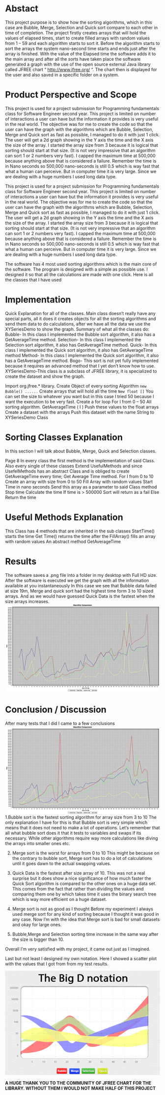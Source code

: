# Abstact 
This project purpose is to show how the sorting algorithms, which in this case are
Bubble, Merge, Selection and Quick sort compare to each other in time of completion.
The project firstly creates arrays that will hold the values of elapsed times, start to
create filled arrays with random values from 1 – 59 and each algorithm starts to sort it.
Before the algorithm starts to sort the arrays the system nano-second time starts and
ends just after the array is finished. With the value of the Elapsed time the software
adds it to the main array and after all the sorts have taken place the software generated
a graph with the use of the open source external Java library called JFREE chart “
http://www.jfree.org/ “. The chart then is displayed for the user and also saved in a
specific folder on a system.

# Product Perspective and Scope
This project is used for a project submission for Programming fundamentals class for Software
Engineer second year. This project is limited on number of interactions a user can have but the
information it provides is very useful in the real world. The objective was for me to create the code
so that the user can have the graph with the algorithms which are Bubble, Selection, Merge and
Quick sort as fast as possible, I managed to do it with just 1 click.
The user will get a 2d graph showing in the Y axis the time and the X axis the size of the array.
I started the array size from 3 because it is logical that sorting should start at that size.
(It is not very impressive that an algorithm can sort 1 or 2 numbers very fast).
I capped the maximum time at 500,000 because anything above that is considered a failure.
Remember the time is in Nano seconds so 500,000 nano-seconds is still 0.5 which is way fast that
what a human can perceive. But in computer time it is very large.
Since we are dealing with a huge numbers I used long data type.

This project is used for a project submission for Programming fundamentals class for Software
Engineer second year. This project is limited on number of interactions a user can have but the
information it provides is very useful in the real world. The objective was for me to create the code
so that the user can have the graph with the algorithms which are Bubble, Selection, Merge and
Quick sort as fast as possible, I managed to do it with just 1 click.
The user will get a 2d graph showing in the Y axis the time and the X axis the size of the array.
I started the array size from 3 because it is logical that sorting should start at that size.
(It is not very impressive that an algorithm can sort 1 or 2 numbers very fast).
I capped the maximum time at 500,000 because anything above that is considered a failure.
Remember the time is in Nano seconds so 500,000 nano-seconds is still 0.5 which is way fast that
what a human can perceive. But in computer time it is very large.
Since we are dealing with a huge numbers I used long data type.

The software has 4 most used sorting algorithms which is the main core of the software.
The program is designed with a simple as possible use. I designed it so that all the calculations are
made with one click.
Here is all the classes that I have used
# Implementation
Quick Explanation for all of the classes.
Main class doesn’t really have any special parts, all it does it creates objects for all the sorting
algorithms and send them data to do calculations, after we have all the data we use the
XYSeriesDemo to show the graph.
Summary of what all the classes do:
Bubble- In this class I implemented the Bubble sort algorithm, it also has a GetAverageTime
method.
Selection- In this class I implemented the Selection sort algorithm, it also has GetAverageTime
method.
Quick- In this class I implemented the Quick sort algorithm, it also has GetAverageTime method
Method- In this class I implemented the Quick sort algorithm, it also has a GetAverageTime
method.
Bogo- This sort is not yet fully implemented because it requires an advanced method that I yet don’t
know how to use.
XYSeriesDemo-This class is a subclass of JFREE library, it is specialized to create the dataset and
show the graph.

Import org.jfree.* library.
Create Object of every sorting Algorithm
`
new Bubble() ......
`
Create arrays that will hold all the time
`
New float []
`
You can set the size to whatever you want but in this case I tried 50 because I want the execution to
be very fast.
Create a for loop
For I from 0 – 50
All sorting algorithm. GetAverageTime ( I )
Push these values to the float arrays
Create a dataset with the arrays
Push this dataset with the name String to XYSeriesDemo Class

# Sorting Classes Explanation
In this section I will talk about Bubble, Merge, Quick and Selection classes.

Page 8
In every class the first method is the implementation of said Class. Also every single of these
classes Extend UsefulMethods and since UsefelMethods has an abstract Class and is obliged to
create GetAverageTime every time;
Get Average Time method.
For I from 0 to 10
Create an array with size from 0 to 50
Fill Array with random values
Start Time in nano seconds
Send this array as a parameter to said Class method
Stop time
Calculate the time
If time is &gt; 500000
Sort will return as a fail
Else
Return the time
# Useful Methods Explanation

This Class has 4 methods that are inherited in the sub classes
StartTime() starts the time
Get Time() returns the time after the
FillArray() fills an array with random values
An abstract method GetAverageTime

# Results
The software saves a .png file into a folder in my desktop with Full HD size. After the software is
executed we get the graph with all the information available at you instantaneously
In this case we see that Bubble data failed at size 19m, Merge and quick sort had the highest time
form 3 to 10 sized arrays. And as we would have guessed Quick Data is the fastest when the size
arrays increases.
![Reults!](/first.png) 

# Conclusion / Discussion 
After many tests that I did I came to a few conclusions
![Conclusion!](/conclusion.png) 
1.Bubble sort is the fastest sorting algorithm for array size from 3 to 10
The only explanation I have for this is that Bubble sort is very simple which means that it does not need to make a lot of operations. Let’s remember that all what bubble sort does it that it tests to variables and swaps if its necessary. While other algorithms require way more calculations like diving the arrays into smaller ones etc.

2. Merge sort is the worst for arrays from 0 to 10
This might be because on the contrary to bubble sort, Merge sort has to do a lot of calculations until it goes dawn to the actual swapping values. 

3. Quick Data is the fastest after size array of 10.
This was not a real surprise but it does show a nice significance of how much faster the Quick Sort algorithm is compared to the other ones on a huge data set.
This comes from the fact that rather than dividing the values and comparing them one by which takes time it uses the binary search tree which is way more efficient on a huge dataset.

4. Merge sort is not as good as I thought
Before my experiment I always used merge sort for any kind of sorting because I thought it was good in any case. Now I’m with the idea that Merge sort is bad for small datasets and okay for large ones.

5. Bubble,Merge and Selection sorting time increase in the same way after the size is bigger than 10.

Overall I’m very satisfied with my project, it came out just as I imagined.

Last but not least I designed my own notation.
Here I showed a scatter plot with the values that I got from from my test results.

![Reults!](/big-d-notation.png) 

**A HUGE THANK YOU TO THE COMMUNITY OF JFREE CHART FOR THE LIBRARY. WITHOUT THEM I WOULD NOT MAKE HALF OF THIS PROJECT**

